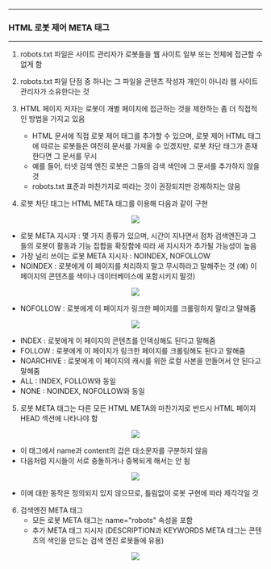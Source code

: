 -----
### HTML 로봇 제어 META 태그
-----
1. robots.txt 파일은 사이트 관리자가 로봇들을 웹 사이트 일부 또는 전체에 접근할 수 없게 함
2. robots.txt 파일 단점 중 하나는 그 파일을 콘텐츠 작성자 개인이 아니라 웹 사이트 관리자가 소유한다는 것
3. HTML 페이지 저자는 로봇이 개별 페이지에 접근하는 것을 제한하는 좀 더 직접적인 방법을 가지고 있음
   - HTML 문서에 직접 로봇 제어 태그를 추가할 수 있으며, 로봇 제어 HTML 태그에 따르는 로봇들은 여전히 문서를 가져올 수 있겠지만, 로봇 차단 태그가 존재한다면 그 문서를 무시
   - 예를 들어, 터넷 검색 엔진 로봇은 그들의 검색 색인에 그 문서를 추가하지 않을 것
   - robots.txt 표준과 마찬가지로 따라는 것이 권장되지만 강제하지는 않음

4. 로봇 차단 태그는 HTML META 태그를 이용해 다음과 같이 구현
<div align="center">
<img src="https://github.com/user-attachments/assets/0f39d726-5de3-451c-a663-d709d76a8bb3">
</div>

   - 로봇 META 지시자 : 몇 가지 종류가 있으며, 시간이 지나면서 점차 검색엔진과 그들의 로봇이 활동과 기능 집합을 확장함에 따라 새 지시자가 추가될 가능성이 높음
   - 가장 널리 쓰이는 로봇 META 지시자 : NOINDEX, NOFOLLOW
   - NOINDEX : 로봇에게 이 페이지를 처리하지 말고 무시하라고 말해주는 것 (예) 이 페이지의 콘텐츠를 색이나 데이터베이스에 포함시키지 말것)
<div align="center">
<img src="https://github.com/user-attachments/assets/be1012f2-8642-4ea5-97bd-cf6f9e53551b">
</div>

   - NOFOLLOW : 로봇에게 이 페이지가 링크한 페이지를 크롤링하지 말라고 말해줌
<div align="center">
<img src="https://github.com/user-attachments/assets/7d938903-04c0-455b-a233-2756ab46f780">
</div>

   - INDEX : 로봇에게 이 페이지의 콘텐츠를 인덱싱해도 된다고 말해줌
   - FOLLOW : 로봇에게 이 페이지가 링크한 페이지를 크롤링해도 된다고 말해줌
   - NOARCHIVE : 로봇에게 이 페이지의 캐시를 위한 로컬 사본을 만들어서 안 된다고 말해줌
   - ALL : INDEX, FOLLOW와 동일
   - NONE : NOINDEX, NOFOLLOW와 동일

5. 로봇 META 태그는 다른 모든 HTML META와 마찬가지로 반드시 HTML 페이지 HEAD 섹션에 나타나야 함
<div align="center">
<img src="https://github.com/user-attachments/assets/f490ad9e-f59e-4934-977f-e3f432176cb7">
</div>

   - 이 태그에서 name과 content의 갑은 대소문자를 구분하지 않음
   - 다음처럼 지시들이 서로 충돌하거나 중복되게 해서는 안 됨
<div align="center">
<img src="https://github.com/user-attachments/assets/84a3b922-62a9-4dec-b2b4-1c88690dbf8c">
</div>

   - 이에 대한 동작은 정의되지 있지 않으므로, 틀림없이 로봇 구현에 따라 제각각일 것

6. 검색엔진 META 태그
   - 모든 로봇 META 태그는 name="robots" 속성을 포함
   - 추가 META 태그 지시자 (DESCRIPTION과 KEYWORDS META 태그는 콘텐츠의 색인을 만드는 검색 엔진 로봇들에 유용)
<div align="center">
<img src="https://github.com/user-attachments/assets/90309157-08f8-44c0-b4e3-224fc747bc56">
</div>
